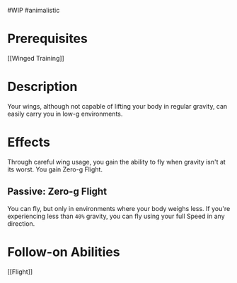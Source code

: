 #WIP #animalistic 

# Prerequisites

[[Winged Training]]

# Description

Your wings, although not capable of lifting your body in regular gravity, can easily carry you in low-g environments.

# Effects

Through careful wing usage, you gain the ability to fly when gravity isn't at its worst. You gain Zero-g Flight.

## Passive: Zero-g Flight

You can fly, but only in environments where your body weighs less. If you're experiencing less than `40%` gravity, you can fly using your full Speed in any direction.

# Follow-on Abilities

[[Flight]]